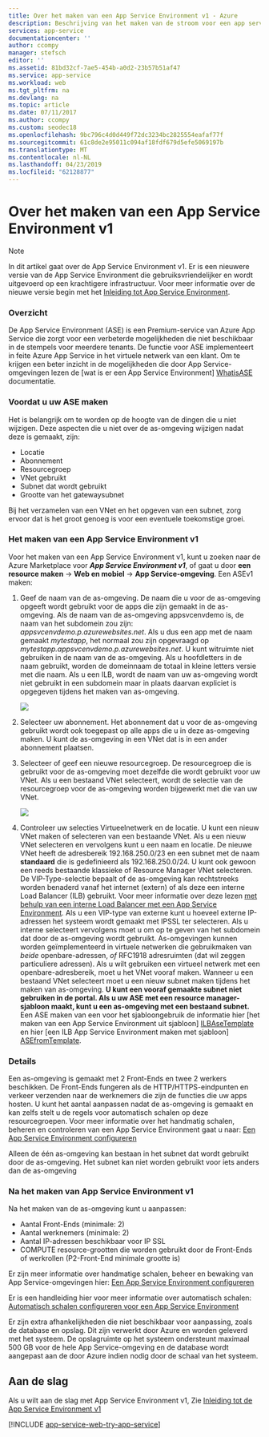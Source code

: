 ```yaml
---
title: Over het maken van een App Service Environment v1 - Azure
description: Beschrijving van het maken van de stroom voor een app service environment v1
services: app-service
documentationcenter: ''
author: ccompy
manager: stefsch
editor: ''
ms.assetid: 81bd32cf-7ae5-454b-a0d2-23b57b51af47
ms.service: app-service
ms.workload: web
ms.tgt_pltfrm: na
ms.devlang: na
ms.topic: article
ms.date: 07/11/2017
ms.author: ccompy
ms.custom: seodec18
ms.openlocfilehash: 9bc796c4d0d449f72dc3234bc2825554eafaf77f
ms.sourcegitcommit: 61c8de2e95011c094af18fdf679d5efe5069197b
ms.translationtype: MT
ms.contentlocale: nl-NL
ms.lasthandoff: 04/23/2019
ms.locfileid: "62128877"
---
```

# <a name="how-to-create-an-app-service-environment-v1"></a>Over het maken van een App Service Environment v1 

> [!NOTE]
> In dit artikel gaat over de App Service Environment v1. Er is een nieuwere versie van de App Service Environment die gebruiksvriendelijker en wordt uitgevoerd op een krachtigere infrastructuur. Voor meer informatie over de nieuwe versie begin met het [Inleiding tot App Service Environment](intro.md).
> 

### <a name="overview"></a>Overzicht
De App Service Environment (ASE) is een Premium-service van Azure App Service die zorgt voor een verbeterde mogelijkheden die niet beschikbaar in de stempels voor meerdere tenants. De functie voor ASE implementeert in feite Azure App Service in het virtuele netwerk van een klant. Om te krijgen een beter inzicht in de mogelijkheden die door App Service-omgevingen lezen de [wat is er een App Service Environment] [ WhatisASE] documentatie.

### <a name="before-you-create-your-ase"></a>Voordat u uw ASE maken
Het is belangrijk om te worden op de hoogte van de dingen die u niet wijzigen. Deze aspecten die u niet over de as-omgeving wijzigen nadat deze is gemaakt, zijn:

* Locatie
* Abonnement
* Resourcegroep
* VNet gebruikt
* Subnet dat wordt gebruikt 
* Grootte van het gatewaysubnet

Bij het verzamelen van een VNet en het opgeven van een subnet, zorg ervoor dat is het groot genoeg is voor een eventuele toekomstige groei. 

### <a name="creating-an-app-service-environment-v1"></a>Het maken van een App Service Environment v1
Voor het maken van een App Service Environment v1, kunt u zoeken naar de Azure Marketplace voor ***App Service Environment v1***, of gaat u door **een resource maken** -> **Web en mobiel**  ->  **App Service-omgeving**. Een ASEv1 maken:

1. Geef de naam van de as-omgeving. De naam die u voor de as-omgeving opgeeft wordt gebruikt voor de apps die zijn gemaakt in de as-omgeving. Als de naam van de as-omgeving appsvcenvdemo is, de naam van het subdomein zou zijn: *appsvcenvdemo.p.azurewebsites.net*. Als u dus een app met de naam gemaakt *mytestapp*, het normaal zou zijn opgevraagd op *mytestapp.appsvcenvdemo.p.azurewebsites.net*. U kunt witruimte niet gebruiken in de naam van de as-omgeving. Als u hoofdletters in de naam gebruikt, worden de domeinnaam de totaal in kleine letters versie met die naam. Als u een ILB, wordt de naam van uw as-omgeving wordt niet gebruikt in een subdomein maar in plaats daarvan expliciet is opgegeven tijdens het maken van as-omgeving.
   
    ![][1]
2. Selecteer uw abonnement. Het abonnement dat u voor de as-omgeving gebruikt wordt ook toegepast op alle apps die u in deze as-omgeving maken. U kunt de as-omgeving in een VNet dat is in een ander abonnement plaatsen.
3. Selecteer of geef een nieuwe resourcegroep. De resourcegroep die is gebruikt voor de as-omgeving moet dezelfde die wordt gebruikt voor uw VNet. Als u een bestaand VNet selecteert, wordt de selectie van de resourcegroep voor de as-omgeving worden bijgewerkt met die van uw VNet.
   
    ![][2]
4. Controleer uw selecties Virtueelnetwerk en de locatie. U kunt een nieuw VNet maken of selecteren van een bestaande VNet. Als u een nieuw VNet selecteren en vervolgens kunt u een naam en locatie. De nieuwe VNet heeft de adresbereik 192.168.250.0/23 en een subnet met de naam **standaard** die is gedefinieerd als 192.168.250.0/24. U kunt ook gewoon een reeds bestaande klassieke of Resource Manager VNet selecteren. De VIP-Type-selectie bepaalt of de as-omgeving kan rechtstreeks worden benaderd vanaf het internet (extern) of als deze een interne Load Balancer (ILB) gebruikt. Voor meer informatie over deze lezen [met behulp van een interne Load Balancer met een App Service Environment][ILBASE]. Als u een VIP-type van externe kunt u hoeveel externe IP-adressen het systeem wordt gemaakt met IPSSL ter selecteren. Als u interne selecteert vervolgens moet u om op te geven van het subdomein dat door de as-omgeving wordt gebruikt. As-omgevingen kunnen worden geïmplementeerd in virtuele netwerken die gebruikmaken van *beide* openbare-adressen, *of* RFC1918 adresruimten (dat wil zeggen particuliere adressen). Als u wilt gebruiken een virtueel netwerk met een openbare-adresbereik, moet u het VNet vooraf maken. Wanneer u een bestaand VNet selecteert moet u een nieuw subnet maken tijdens het maken van as-omgeving. **U kunt een vooraf gemaakte subnet niet gebruiken in de portal. Als u uw ASE met een resource manager-sjabloon maakt, kunt u een as-omgeving met een bestaand subnet.** Een ASE maken van een voor het sjabloongebruik de informatie hier [het maken van een App Service Environment uit sjabloon] [ ILBAseTemplate] en hier [een ILB App Service Environment maken met sjabloon] [ASEfromTemplate].

### <a name="details"></a>Details
Een as-omgeving is gemaakt met 2 Front-Ends en twee 2 werkers beschikken. De Front-Ends fungeren als de HTTP/HTTPS-eindpunten en verkeer verzenden naar de werknemers die zijn de functies die uw apps hosten. U kunt het aantal aanpassen nadat de as-omgeving is gemaakt en kan zelfs stelt u de regels voor automatisch schalen op deze resourcegroepen. Voor meer informatie over het handmatig schalen, beheren en controleren van een App Service Environment gaat u naar: [Een App Service Environment configureren][ASEConfig] 

Alleen de één as-omgeving kan bestaan in het subnet dat wordt gebruikt door de as-omgeving. Het subnet kan niet worden gebruikt voor iets anders dan de as-omgeving

### <a name="after-app-service-environment-v1-creation"></a>Na het maken van App Service Environment v1
Na het maken van de as-omgeving kunt u aanpassen:

* Aantal Front-Ends (minimale: 2)
* Aantal werknemers (minimale: 2)
* Aantal IP-adressen beschikbaar voor IP SSL
* COMPUTE resource-grootten die worden gebruikt door de Front-Ends of werkrollen (P2-Front-End minimale grootte is)

Er zijn meer informatie over handmatige schalen, beheer en bewaking van App Service-omgevingen hier: [Een App Service Environment configureren][ASEConfig] 

Er is een handleiding hier voor meer informatie over automatisch schalen: [Automatisch schalen configureren voor een App Service Environment][ASEAutoscale]

Er zijn extra afhankelijkheden die niet beschikbaar voor aanpassing, zoals de database en opslag. Dit zijn verwerkt door Azure en worden geleverd met het systeem. De opslagruimte op het systeem ondersteunt maximaal 500 GB voor de hele App Service-omgeving en de database wordt aangepast aan de door Azure indien nodig door de schaal van het systeem.

## <a name="getting-started"></a>Aan de slag
Als u wilt aan de slag met App Service Environment v1, Zie [Inleiding tot de App Service Environment v1][WhatisASE]

[!INCLUDE [app-service-web-try-app-service](../../../includes/app-service-web-try-app-service.md)]

<!--Image references-->
[1]: ./media/app-service-web-how-to-create-an-app-service-environment/asecreate-basecreateblade.png
[2]: ./media/app-service-web-how-to-create-an-app-service-environment/asecreate-vnetcreation.png

<!--Links-->
[WhatisASE]: app-service-app-service-environment-intro.md
[ASEConfig]: app-service-web-configure-an-app-service-environment.md
[AppServicePricing]: https://azure.microsoft.com/pricing/details/app-service/ 
[ASEAutoscale]: app-service-environment-auto-scale.md
[ILBASE]: app-service-environment-with-internal-load-balancer.md
[ILBAseTemplate]: https://azure.microsoft.com/documentation/templates/201-web-app-ase-create/
[ASEfromTemplate]: app-service-app-service-environment-create-ilb-ase-resourcemanager.md
